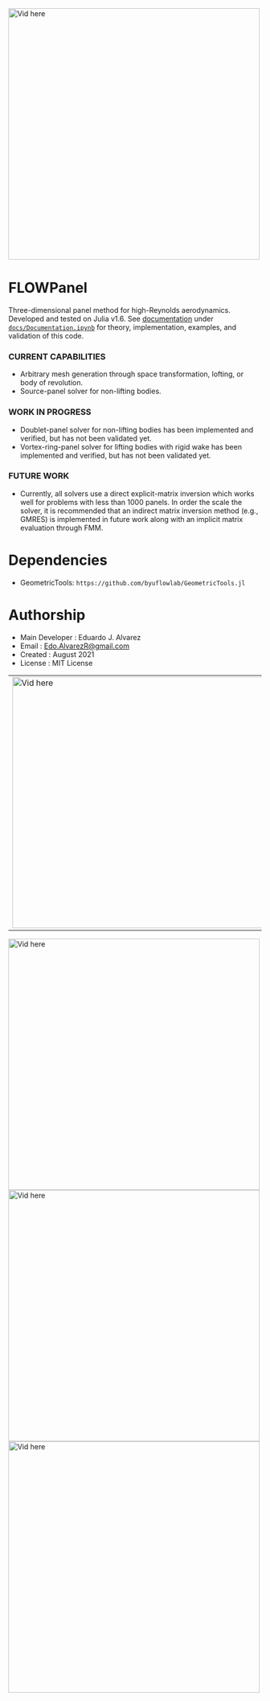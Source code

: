 <img src="http://edoalvar2.groups.et.byu.net/public/FLOWPanel/sphere01_2.gif" alt="Vid here" style="width: 500px;"/>

# FLOWPanel
Three-dimensional panel method for high-Reynolds aerodynamics.
Developed and tested on Julia v1.6. See [documentation](https://nbviewer.jupyter.org/github/byuflowlab/FLOWPanel.jl/blob/master/docs/Documentation.ipynb) under [`docs/Documentation.ipynb`](https://nbviewer.jupyter.org/github/byuflowlab/FLOWPanel.jl/blob/master/docs/Documentation.ipynb) for theory, implementation, examples, and validation of this code.

### CURRENT CAPABILITIES
* Arbitrary mesh generation through space transformation, lofting, or body of revolution.
* Source-panel solver for non-lifting bodies.

### WORK IN PROGRESS
* Doublet-panel solver for non-lifting bodies has been implemented and verified, but has not been validated yet.
* Vortex-ring-panel solver for lifting bodies with rigid wake has been implemented and verified, but has not been validated yet.

### FUTURE WORK
* Currently, all solvers use a direct explicit-matrix inversion which works well for problems with less than 1000 panels. In order the scale the solver, it is recommended that an indirect matrix inversion method (e.g., GMRES) is implemented in future work along with an implicit matrix evaluation through FMM.

# Dependencies
  * GeometricTools: `https://github.com/byuflowlab/GeometricTools.jl`

# Authorship
  * Main Developer  : Eduardo J. Alvarez
  * Email           : Edo.AlvarezR@gmail.com
  * Created         : August 2021
  * License         : MIT License

<table style="width:100%">
  <tr>
    <td>
      <img src="http://edoalvar2.groups.et.byu.net/public/FLOWPanel/box00_2.gif" alt="Vid here" style="width: 500px;"/>
    </td>
    <td>
      <img src="http://edoalvar2.groups.et.byu.net/public/FLOWPanel/box01_2.gif" alt="Vid here" style="width: 500px;"/>
    </td>
  </tr>
</table>

<img src="http://edoalvar2.groups.et.byu.net/public/FLOWPanel/hub03_2.gif" alt="Vid here" style="width: 500px;"/>
<img src="http://edoalvar2.groups.et.byu.net/public/FLOWPanel/wing05.gif" alt="Vid here" style="width: 500px;"/>
<img src="http://edoalvar2.groups.et.byu.net/public/FLOWPanel/prop07.gif" alt="Vid here" style="width: 500px;"/>
